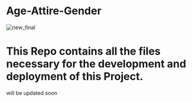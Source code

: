 # Age-Attire-Gender
![new_final](https://user-images.githubusercontent.com/33414652/48990447-91441200-f182-11e8-8ad7-d00d1e1f9147.jpg)
# This Repo contains all the files necessary for the development and deployment of this Project.
will be updated soon
